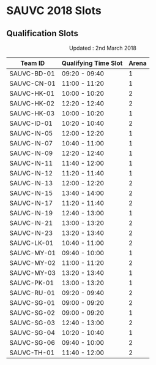 # SAUVC 2018 Slots

## Qualification Slots
<center>Updated : 2nd March 2018</center>

<center>
  
| Team ID     | Qualifying Time Slot | Arena | 
|-------------|----------------------|-------| 
| SAUVC-BD-01 | 09:20 - 09:40        | 1     | 
| SAUVC-CN-01 | 11:00 - 11:20        | 1     | 
| SAUVC-HK-01 | 10:00 - 10:20        | 2     | 
| SAUVC-HK-02 | 12:20 - 12:40        | 2     | 
| SAUVC-HK-03 | 10:00 - 10:20        | 1     | 
| SAUVC-ID-01 | 10:20 - 10:40        | 2     | 
| SAUVC-IN-05 | 12:00 - 12:20        | 1     | 
| SAUVC-IN-07 | 10:40 - 11:00        | 1     | 
| SAUVC-IN-09 | 12:20 - 12:40        | 1     | 
| SAUVC-IN-11 | 11:40 - 12:00        | 1     | 
| SAUVC-IN-12 | 11:20 - 11:40        | 1     | 
| SAUVC-IN-13 | 12:00 - 12:20        | 2     | 
| SAUVC-IN-15 | 13:40 - 14:00        | 2     | 
| SAUVC-IN-17 | 11:20 - 11:40        | 2     | 
| SAUVC-IN-19 | 12:40 - 13:00        | 1     | 
| SAUVC-IN-21 | 13:00 - 13:20        | 2     | 
| SAUVC-IN-23 | 13:20 - 13:40        | 2     | 
| SAUVC-LK-01 | 10:40 - 11:00        | 2     | 
| SAUVC-MY-01 | 09:40 - 10:00        | 1     | 
| SAUVC-MY-02 | 11:00 - 11:20        | 2     | 
| SAUVC-MY-03 | 13:20 - 13:40        | 1     | 
| SAUVC-PK-01 | 13:00 - 13:20        | 1     | 
| SAUVC-RU-01 | 09:20 - 09:40        | 2     | 
| SAUVC-SG-01 | 09:00 - 09:20        | 2     | 
| SAUVC-SG-02 | 09:00 - 09:20        | 1     | 
| SAUVC-SG-03 | 12:40 - 13:00        | 2     | 
| SAUVC-SG-04 | 10:20 - 10:40        | 1     | 
| SAUVC-SG-06 | 09:40 - 10:00        | 2     | 
| SAUVC-TH-01 | 11:40 - 12:00        | 2     | 

</center>
